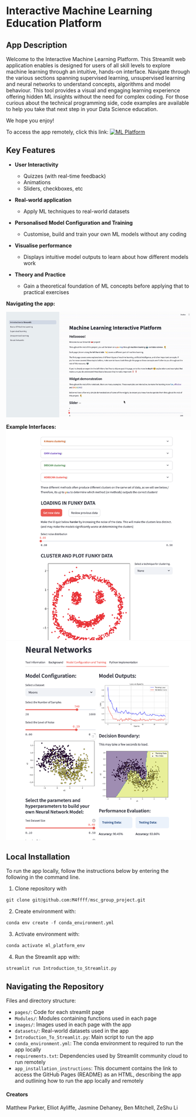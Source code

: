 # Interactive Machine Learning Education Platform

## App Description
Welcome to the Interactive Machine Learning Platform. This Streamlit web application enables is designed for users of all skill levels to explore machine learning through an intuitive, hands-on interface. Navigate through the various sections spanning supervised learning, unsupervised learning and neural networks to understand concepts, algorithms and model behaviour. This tool provides a visual and engaging learning experience offering hidden ML insights without the need for complex coding. For those curious about the technical programming side, code examples are available to help you take that next step in your Data Science education.

We hope you enjoy!

To access the app remotely, click this link: [![ML Platform](https://static.streamlit.io/badges/streamlit_badge_black_white.svg)]()


## Key Features

- **User Interactivity**

    - Quizzes (with real-time feedback)
    - Animations
    - Sliders, checkboxes, etc

- **Real-world application**

    - Apply ML techniques to real-world datasets

- **Personalised Model Configuration and Training**

    - Customise, build and train your own ML models without any coding

- **Visualise performance**

    - Displays intuitive model outputs to learn about how different models work

- **Theory and Practice**

    - Gain a theoretical foundation of ML concepts before applying that to practical exercises

**Navigating the app:**
<p align="center">
   <img src="./images/readme/app_navigation.gif">
</p>

**Example Interfaces:**
![](./images/readme/unsupervised.png)
![](./images/readme/neural_network.png)



## Local Installation
To run the app locally, follow the instructions below by entering the following in the command line.

1. Clone repository with

``` python
git clone git@github.com:M4ffff/msc_group_project.git
``` 

2. Create environment with:

``` python
conda env create -f conda_environment.yml
```

3. Activate environment with:

``` python
conda activate ml_platform_env
```

4. Run the Streamlit app with:

``` python
streamlit run Introduction_to_Streamlit.py
```

## Navigating the Repository
Files and directory structure:

- `pages/`: Code for each streamlit page
- `Modules/`: Modules containing functions used in each page
- `images/`: Images used in each page with the app
- `datasets/`: Real-world datasets used in the app
- `Introduction_To_Streamlit.py`: Main script to run the app
- `conda_environment.yml`: The conda environment to required to run the app locally
- `requirements.txt`: Dependencies used by Streamlit community cloud to run remotely 
- `app_installation_instructions`: This document contains the link to access the GitHub Pages (README) as an HTML, describing the app and outlining how to run the app locally and remotely


#### Creators  
Matthew Parker, Elliot Ayliffe, Jasmine Dehaney, Ben Mitchell, ZeShu Li 

